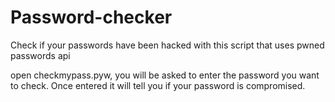 # Password-checker
 Check if your passwords have been hacked with this script that uses pwned passwords api

 open checkmypass.pyw, you will be asked to enter the password you want to check. Once entered it will tell you if your password is compromised.
